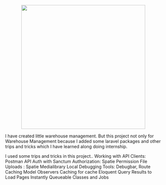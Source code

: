 <p align="center"><a href="https://laravel.com" target="_blank"><img src="https://raw.githubusercontent.com/laravel/art/master/logo-lockup/5%20SVG/2%20CMYK/1%20Full%20Color/laravel-logolockup-cmyk-red.svg" width="400"></a></p>

<p>I have created little warehouse management. But this project not only for Warehouse Management because I added some laravel packages and other trips and tricks which I have learned along doing internship.</p>

I used some trips and tricks in this project..
Working with API Clients: Postman
API Auth with Sanctum
Authorization: Spatie Permission 
File Uploads : Spatie Medialibrary
Local Debugging Tools: Debugbar,
Route Caching
Model Observers
Caching for cache Eloquent Query Results to Load Pages Instantly
Queueable Classes and Jobs
